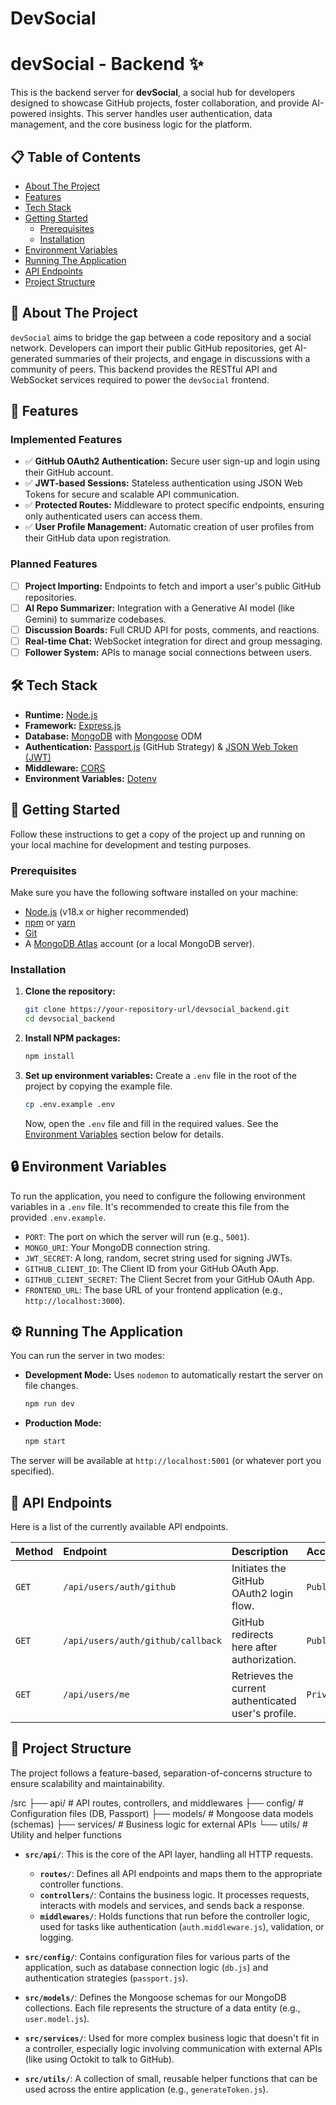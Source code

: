 # DevSocial


# devSocial - Backend ✨

This is the backend server for **devSocial**, a social hub for developers designed to showcase GitHub projects, foster collaboration, and provide AI-powered insights. This server handles user authentication, data management, and the core business logic for the platform.

## 📋 Table of Contents

- [About The Project](#about-the-project)
- [Features](#features)
- [Tech Stack](#-tech-stack)
- [Getting Started](#-getting-started)
  - [Prerequisites](#prerequisites)
  - [Installation](#installation)
- [Environment Variables](#-environment-variables)
- [Running The Application](#-running-the-application)
- [API Endpoints](#-api-endpoints)
- [Project Structure](#-project-structure)

## 📖 About The Project

`devSocial` aims to bridge the gap between a code repository and a social network. Developers can import their public GitHub repositories, get AI-generated summaries of their projects, and engage in discussions with a community of peers. This backend provides the RESTful API and WebSocket services required to power the `devSocial` frontend.

## 🚀 Features

### Implemented Features

-   ✅ **GitHub OAuth2 Authentication:** Secure user sign-up and login using their GitHub account.
-   ✅ **JWT-based Sessions:** Stateless authentication using JSON Web Tokens for secure and scalable API communication.
-   ✅ **Protected Routes:** Middleware to protect specific endpoints, ensuring only authenticated users can access them.
-   ✅ **User Profile Management:** Automatic creation of user profiles from their GitHub data upon registration.

### Planned Features

-   [ ] **Project Importing:** Endpoints to fetch and import a user's public GitHub repositories.
-   [ ] **AI Repo Summarizer:** Integration with a Generative AI model (like Gemini) to summarize codebases.
-   [ ] **Discussion Boards:** Full CRUD API for posts, comments, and reactions.
-   [ ] **Real-time Chat:** WebSocket integration for direct and group messaging.
-   [ ] **Follower System:** APIs to manage social connections between users.

## 🛠️ Tech Stack

-   **Runtime:** [Node.js](https://nodejs.org/)
-   **Framework:** [Express.js](https://expressjs.com/)
-   **Database:** [MongoDB](https://www.mongodb.com/) with [Mongoose](https://mongoosejs.com/) ODM
-   **Authentication:** [Passport.js](http://www.passportjs.org/) (GitHub Strategy) & [JSON Web Token (JWT)](https://jwt.io/)
-   **Middleware:** [CORS](https://expressjs.com/en/resources/middleware/cors.html)
-   **Environment Variables:** [Dotenv](https://github.com/motdotla/dotenv)

## 🏁 Getting Started

Follow these instructions to get a copy of the project up and running on your local machine for development and testing purposes.

### Prerequisites

Make sure you have the following software installed on your machine:

-   [Node.js](https://nodejs.org/en/download/) (v18.x or higher recommended)
-   [npm](https://www.npmjs.com/get-npm) or [yarn](https://classic.yarnpkg.com/en/docs/install/)
-   [Git](https://git-scm.com/downloads)
-   A [MongoDB Atlas](https://www.mongodb.com/cloud/atlas/register) account (or a local MongoDB server).

### Installation

1.  **Clone the repository:**
    ```sh
    git clone https://your-repository-url/devsocial_backend.git
    cd devsocial_backend
    ```

2.  **Install NPM packages:**
    ```sh
    npm install
    ```

3.  **Set up environment variables:**
    Create a `.env` file in the root of the project by copying the example file.
    ```sh
    cp .env.example .env
    ```
    Now, open the `.env` file and fill in the required values. See the [Environment Variables](#-environment-variables) section below for details.

## 🔒 Environment Variables

To run the application, you need to configure the following environment variables in a `.env` file. It's recommended to create this file from the provided `.env.example`.

-   `PORT`: The port on which the server will run (e.g., `5001`).
-   `MONGO_URI`: Your MongoDB connection string.
-   `JWT_SECRET`: A long, random, secret string used for signing JWTs.
-   `GITHUB_CLIENT_ID`: The Client ID from your GitHub OAuth App.
-   `GITHUB_CLIENT_SECRET`: The Client Secret from your GitHub OAuth App.
-   `FRONTEND_URL`: The base URL of your frontend application (e.g., `http://localhost:3000`).

## ⚙️ Running The Application

You can run the server in two modes:

-   **Development Mode:** Uses `nodemon` to automatically restart the server on file changes.
    ```sh
    npm run dev
    ```

-   **Production Mode:**
    ```sh
    npm start
    ```

The server will be available at `http://localhost:5001` (or whatever port you specified).

## 🔌 API Endpoints

Here is a list of the currently available API endpoints.

| Method | Endpoint                             | Description                                  | Access    |
| :----- | :----------------------------------- | :------------------------------------------- | :-------- |
| `GET`  | `/api/users/auth/github`             | Initiates the GitHub OAuth2 login flow.      | `Public`  |
| `GET`  | `/api/users/auth/github/callback`    | GitHub redirects here after authorization.   | `Public`  |
| `GET`  | `/api/users/me`                      | Retrieves the current authenticated user's profile. | `Private` |

## 📁 Project Structure

The project follows a feature-based, separation-of-concerns structure to ensure scalability and maintainability.

/src
├── api/             # API routes, controllers, and middlewares
├── config/          # Configuration files (DB, Passport)
├── models/          # Mongoose data models (schemas)
├── services/        # Business logic for external APIs
└── utils/           # Utility and helper functions


-   **`src/api/`**: This is the core of the API layer, handling all HTTP requests.
    -   **`routes/`**: Defines all API endpoints and maps them to the appropriate controller functions.
    -   **`controllers/`**: Contains the business logic. It processes requests, interacts with models and services, and sends back a response.
    -   **`middlewares/`**: Holds functions that run before the controller logic, used for tasks like authentication (`auth.middleware.js`), validation, or logging.

-   **`src/config/`**: Contains configuration files for various parts of the application, such as database connection logic (`db.js`) and authentication strategies (`passport.js`).

-   **`src/models/`**: Defines the Mongoose schemas for our MongoDB collections. Each file represents the structure of a data entity (e.g., `user.model.js`).

-   **`src/services/`**: Used for more complex business logic that doesn't fit in a controller, especially logic involving communication with external APIs (like using Octokit to talk to GitHub).

-   **`src/utils/`**: A collection of small, reusable helper functions that can be used across the entire application (e.g., `generateToken.js`).


